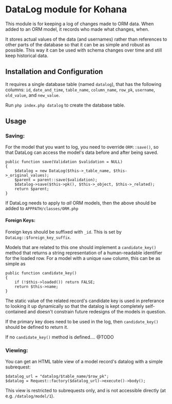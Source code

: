 DataLog module for Kohana
=========================

This module is for keeping a log of changes made to ORM data.
When added to an ORM model, it records who made what changes, when.

It stores actual values of the data (and usernames)
rather than references to other parts of the database
so that it can be as simple and robust as possible.
This way it can be used with schema changes over time
and still keep historical data.

## Installation and Configuration

It requires a single database table (named `datalog`), that has the following
columns: `id`, `date_and_time`, `table_name`, `column_name`, `row_pk`,
`username`, `old_value`, and `new_value`.

Run `php index.php datalog` to create the database table.

## Usage

### Saving:

For the model that you want to log, you need to override `ORM::save()`,
so that DataLog can access the model's data before and after being saved.

	public function save(Validation $validation = NULL)
	{
		$datalog = new DataLog($this->_table_name, $this->_original_values);
		$parent = parent::save($validation);
		$datalog->save($this->pk(), $this->_object, $this->_related);
		return $parent;
	}

If DataLog needs to apply to *all* ORM models,
then the above should be added to `APPPATH/classes/ORM.php`

#### Foreign Keys:

Foreign keys should be suffixed with `_id`.
This is set by `DataLog::$foreign_key_suffix`.

Models that are related to this one should implement a `candidate_key()` method
that returns a string representation of a human-readable identifier for the
loaded row. For a model with a unique `name` column, this can be as simple as 

	public function candidate_key()
	{
		if (!$this->loaded()) return FALSE;
		return $this->name;
	}

The static value of the related record's candidate key is used in preferance to
looking it up dynamically so that the datalog is kept completely self-contained
and doesn't constrain future redesigns of the models in question.

If the primary key does need to be used in the log,
then `candidate_key()` should be defined to return it.

If no `candidate_key()` method is defined.... @TODO

### Viewing:

You can get an HTML table view of a model record's datalog
with a simple subrequest:

	$datalog_url = "datalog/$table_name/$row_pk";
	$datalog = Request::factory($datalog_url)->execute()->body();

This view is restricted to subrequests only, and is not accessible directly
(at e.g. `/datalog/model/1`).
